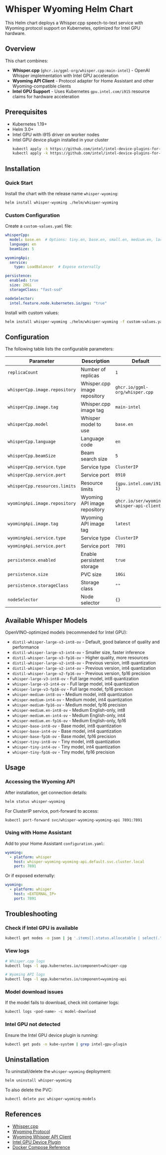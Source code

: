 # Whisper Wyoming Helm Chart

This Helm chart deploys a Whisper.cpp speech-to-text service with Wyoming protocol support on Kubernetes, optimized for Intel GPU hardware.

## Overview

This chart combines:
- **Whisper.cpp** (`ghcr.io/ggml-org/whisper.cpp:main-intel`) - OpenAI Whisper implementation with Intel GPU acceleration
- **Wyoming API Client** - Protocol adapter for Home Assistant and other Wyoming-compatible clients
- **Intel GPU Support** - Uses Kubernetes `gpu.intel.com/i915` resource claims for hardware acceleration

## Prerequisites

- Kubernetes 1.19+
- Helm 3.0+
- Intel GPU with i915 driver on worker nodes
- Intel GPU device plugin installed in your cluster
  ```bash
  kubectl apply -k https://github.com/intel/intel-device-plugins-for-kubernetes/deployments/nfd?ref=main
  kubectl apply -k https://github.com/intel/intel-device-plugins-for-kubernetes/deployments/gpu_plugin?ref=main
  ```

## Installation

### Quick Start

Install the chart with the release name `whisper-wyoming`:

```bash
helm install whisper-wyoming ./helm/whisper-wyoming
```

### Custom Configuration

Create a `custom-values.yaml` file:

```yaml
whisperCpp:
  model: base.en  # Options: tiny.en, base.en, small.en, medium.en, large-v3
  language: en
  beamSize: 5

wyomingApi:
  service:
    type: LoadBalancer  # Expose externally

persistence:
  enabled: true
  size: 20Gi
  storageClass: "fast-ssd"

nodeSelector:
  intel.feature.node.kubernetes.io/gpu: "true"
```

Install with custom values:

```bash
helm install whisper-wyoming ./helm/whisper-wyoming -f custom-values.yaml
```

## Configuration

The following table lists the configurable parameters:

| Parameter | Description | Default |
|-----------|-------------|---------|
| `replicaCount` | Number of replicas | `1` |
| `whisperCpp.image.repository` | Whisper.cpp image repository | `ghcr.io/ggml-org/whisper.cpp` |
| `whisperCpp.image.tag` | Whisper.cpp image tag | `main-intel` |
| `whisperCpp.model` | Whisper model to use | `base.en` |
| `whisperCpp.language` | Language code | `en` |
| `whisperCpp.beamSize` | Beam search size | `5` |
| `whisperCpp.service.type` | Service type | `ClusterIP` |
| `whisperCpp.service.port` | Service port | `8910` |
| `whisperCpp.resources.limits` | Resource limits | `{gpu.intel.com/i915: 1}` |
| `wyomingApi.image.repository` | Wyoming API image repository | `ghcr.io/ser/wyoming-whisper-api-client` |
| `wyomingApi.image.tag` | Wyoming API image tag | `latest` |
| `wyomingApi.service.type` | Service type | `ClusterIP` |
| `wyomingApi.service.port` | Service port | `7891` |
| `persistence.enabled` | Enable persistent storage | `true` |
| `persistence.size` | PVC size | `10Gi` |
| `persistence.storageClass` | Storage class | `""` |
| `nodeSelector` | Node selector | `{}` |

## Available Whisper Models

OpenVINO-optimized models (recommended for Intel GPU):
- `distil-whisper-large-v3-int8-ov` - Default, good balance of quality and performance
- `distil-whisper-large-v3-int4-ov` - Smaller size, faster inference
- `distil-whisper-large-v3-fp16-ov` - Higher quality, more resources
- `distil-whisper-large-v2-int8-ov` - Previous version, int8 quantization
- `distil-whisper-large-v2-int4-ov` - Previous version, int4 quantization
- `distil-whisper-large-v2-fp16-ov` - Previous version, fp16 precision
- `whisper-large-v3-int8-ov` - Full large model, int8 quantization
- `whisper-large-v3-int4-ov` - Full large model, int4 quantization
- `whisper-large-v3-fp16-ov` - Full large model, fp16 precision
- `whisper-medium-int8-ov` - Medium model, int8 quantization
- `whisper-medium-int4-ov` - Medium model, int4 quantization
- `whisper-medium-fp16-ov` - Medium model, fp16 precision
- `whisper-medium.en-int8-ov` - Medium English-only, int8
- `whisper-medium.en-int4-ov` - Medium English-only, int4
- `whisper-medium.en-fp16-ov` - Medium English-only, fp16
- `whisper-base-int8-ov` - Base model, int8 quantization
- `whisper-base-int4-ov` - Base model, int4 quantization
- `whisper-base-fp16-ov` - Base model, fp16 precision
- `whisper-tiny-int8-ov` - Tiny model, int8 quantization
- `whisper-tiny-int4-ov` - Tiny model, int4 quantization
- `whisper-tiny-fp16-ov` - Tiny model, fp16 precision

## Usage

### Accessing the Wyoming API

After installation, get connection details:

```bash
helm status whisper-wyoming
```

For ClusterIP service, port-forward to access:

```bash
kubectl port-forward svc/whisper-wyoming-wyoming-api 7891:7891
```

### Using with Home Assistant

Add to your Home Assistant `configuration.yaml`:

```yaml
wyoming:
  - platform: whisper
    host: whisper-wyoming-wyoming-api.default.svc.cluster.local
    port: 7891
```

Or if exposed externally:

```yaml
wyoming:
  - platform: whisper
    host: <EXTERNAL_IP>
    port: 7891
```

## Troubleshooting

### Check if Intel GPU is available

```bash
kubectl get nodes -o json | jq '.items[].status.allocatable | select(."gpu.intel.com/i915" != null)'
```

### View logs

```bash
# Whisper.cpp logs
kubectl logs -l app.kubernetes.io/component=whisper-cpp

# Wyoming API logs
kubectl logs -l app.kubernetes.io/component=wyoming-api
```

### Model download issues

If the model fails to download, check init container logs:

```bash
kubectl logs <pod-name> -c model-download
```

### Intel GPU not detected

Ensure the Intel GPU device plugin is running:

```bash
kubectl get pods -n kube-system | grep intel-gpu-plugin
```

## Uninstallation

To uninstall/delete the `whisper-wyoming` deployment:

```bash
helm uninstall whisper-wyoming
```

To also delete the PVC:

```bash
kubectl delete pvc whisper-wyoming-models
```

## References

- [Whisper.cpp](https://github.com/ggml-org/whisper.cpp)
- [Wyoming Protocol](https://github.com/rhasspy/wyoming)
- [Wyoming Whisper API Client](https://github.com/ser/wyoming-whisper-api-client)
- [Intel GPU Device Plugin](https://github.com/intel/intel-device-plugins-for-kubernetes)
- [Docker Compose Reference](https://github.com/tannisroot/wyoming-whisper-cpp-intel-gpu-docker)
